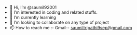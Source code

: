 - 👋 Hi, I’m @saumil92001
- 👀 I’m interested in coding and related stuffs.
- 🌱 I’m currently learning 
- 💞️ I’m looking to collaborate on any type of project
- 📫 How to reach me :-
      Gmail:- saumiltripathi9sep@gmail.com

<!---
saumil92001/saumil92001 is a ✨ special ✨ repository because its `README.md` (this file) appears on your GitHub profile.
You can click the Preview link to take a look at your changes.
--->
